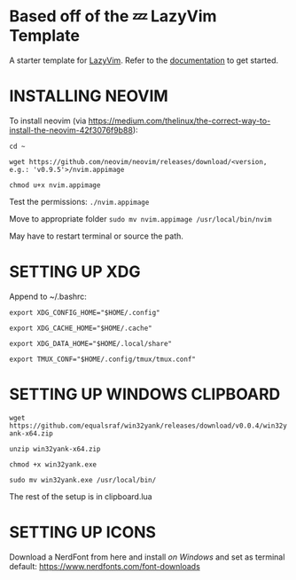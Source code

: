 # Based off of the 💤 LazyVim Template

A starter template for [LazyVim](https://github.com/LazyVim/LazyVim).
Refer to the [documentation](https://lazyvim.github.io/installation) to get started.

# INSTALLING NEOVIM

To install neovim (via https://medium.com/thelinux/the-correct-way-to-install-the-neovim-42f3076f9b88): 

`cd ~`

`wget https://github.com/neovim/neovim/releases/download/<version, e.g.: 'v0.9.5'>/nvim.appimage`

`chmod u+x nvim.appimage`

Test the permissions: 
`./nvim.appimage`

Move to appropriate folder 
`sudo mv nvim.appimage /usr/local/bin/nvim`

May have to restart terminal or source the path.

# SETTING UP XDG

Append to ~/.bashrc:

`export XDG_CONFIG_HOME="$HOME/.config"`

`export XDG_CACHE_HOME="$HOME/.cache"`

`export XDG_DATA_HOME="$HOME/.local/share"`

`export TMUX_CONF="$HOME/.config/tmux/tmux.conf"`

# SETTING UP WINDOWS CLIPBOARD

`wget https://github.com/equalsraf/win32yank/releases/download/v0.0.4/win32yank-x64.zip`

`unzip win32yank-x64.zip`

`chmod +x win32yank.exe`

`sudo mv win32yank.exe /usr/local/bin/`

The rest of the setup is in clipboard.lua

# SETTING UP ICONS
Download a NerdFont from here and install _on Windows_ and set as terminal default:
https://www.nerdfonts.com/font-downloads
